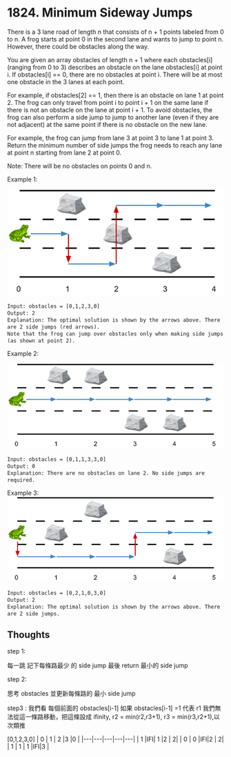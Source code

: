 # 1824. Minimum Sideway Jumps

There is a 3 lane road of length n that consists of n + 1 points labeled from 0 to n. A frog starts at point 0 in the second lane and wants to jump to point n. However, there could be obstacles along the way.

You are given an array obstacles of length n + 1 where each obstacles[i] (ranging from 0 to 3) describes an obstacle on the lane obstacles[i] at point i. If obstacles[i] == 0, there are no obstacles at point i. There will be at most one obstacle in the 3 lanes at each point.

For example, if obstacles[2] == 1, then there is an obstacle on lane 1 at point 2.
The frog can only travel from point i to point i + 1 on the same lane if there is not an obstacle on the lane at point i + 1. To avoid obstacles, the frog can also perform a side jump to jump to another lane (even if they are not adjacent) at the same point if there is no obstacle on the new lane.

For example, the frog can jump from lane 3 at point 3 to lane 1 at point 3.
Return the minimum number of side jumps the frog needs to reach any lane at point n starting from lane 2 at point 0.

Note: There will be no obstacles on points 0 and n.

Example 1:

![ex1](./ic234-q3-ex1.png)

```
Input: obstacles = [0,1,2,3,0]
Output: 2
Explanation: The optimal solution is shown by the arrows above. There are 2 side jumps (red arrows).
Note that the frog can jump over obstacles only when making side jumps (as shown at point 2).
```

Example 2:

![ex2](./ic234-q3-ex2.png)

```
Input: obstacles = [0,1,1,3,3,0]
Output: 0
Explanation: There are no obstacles on lane 2. No side jumps are required.
```

Example 3:
![ex3](./ic234-q3-ex3.png)

```
Input: obstacles = [0,2,1,0,3,0]
Output: 2
Explanation: The optimal solution is shown by the arrows above. There are 2 side jumps.
```

## Thoughts

step 1:

每一跳 記下每條路最少 的 side jump
最後 return 最小的 side jump

step 2:

思考 obstacles 並更新每條路的 最小 side jump

step3 :
我們看 每個前面的 obstacles[i-1]
如果 obstacles[i-1] =1 代表 r1 我們無法從這一條路移動，把這條設成 ifinity, r2 = min(r2,r3+1), r3 = min(r3,r2+1),以次類推

[0,1,2,3,0]
| 0 | 1 | 2 |3 |0 |
|---|---|---|---|---|
| 1 |IFI| 1 |2 | 2|
| 0 | 0 |IFI|2 | 2|
| 1 | 1 | 1 |IFI|3 |
